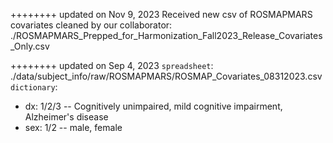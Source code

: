 ++++++++ updated on Nov 9, 2023
Received new csv of ROSMAPMARS covariates cleaned by our collaborator: ./ROSMAPMARS_Prepped_for_Harmonization_Fall2023_Release_Covariates_Only.csv

++++++++ updated on Sep 4, 2023
`spreadsheet`:  ./data/subject_info/raw/ROSMAPMARS/ROSMAP_Covariates_08312023.csv
`dictionary`: 
- dx: 1/2/3 -- Cognitively unimpaired, mild cognitive impairment, Alzheimer's disease
- sex: 1/2 -- male, female